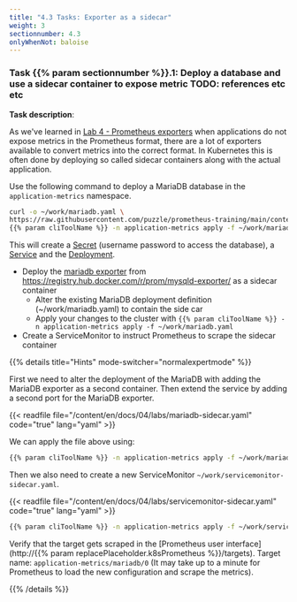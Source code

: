 ```yaml
---
title: "4.3 Tasks: Exporter as a sidecar"
weight: 3
sectionnumber: 4.3
onlyWhenNot: baloise
---
```


### Task {{% param sectionnumber %}}.1: Deploy a database and use a sidecar container to expose metric TODO: references etc etc

**Task description**:

As we've learned in [Lab 4 - Prometheus exporters](../../../04/) when applications do not expose metrics in the Prometheus format, there are a lot of exporters available to convert metrics into the correct format. In Kubernetes this is often done by deploying so called sidecar containers along with the actual application.

Use the following command to deploy a MariaDB database in the `application-metrics` namespace.

```bash
curl -o ~/work/mariadb.yaml \
https://raw.githubusercontent.com/puzzle/prometheus-training/main/content/en/docs/04/labs/mariadb.yaml
{{% param cliToolName %}} -n application-metrics apply -f ~/work/mariadb.yaml
```

This will create a [Secret](https://kubernetes.io/docs/concepts/configuration/secret/) (username password to access the database), a [Service](https://kubernetes.io/docs/concepts/services-networking/service/) and the [Deployment](https://kubernetes.io/docs/concepts/workloads/controllers/deployment/).

* Deploy the [mariadb exporter](https://github.com/prometheus/mysqld_exporter) from <https://registry.hub.docker.com/r/prom/mysqld-exporter/> as a sidecar container
  * Alter the existing MariaDB deployment definition (~/work/mariadb.yaml) to contain the side car
  * Apply your changes to the cluster with `{{% param cliToolName %}} -n application-metrics apply -f ~/work/mariadb.yaml`
* Create a ServiceMonitor to instruct Prometheus to scrape the sidecar container

{{% details title="Hints" mode-switcher="normalexpertmode" %}}

First we need to alter the deployment of the MariaDB with adding the MariaDB exporter as a second container.
Then extend the service by adding a second port for the MariaDB exporter.

{{< readfile file="/content/en/docs/04/labs/mariadb-sidecar.yaml" code="true" lang="yaml" >}}

We can apply the file above using:

```bash
{{% param cliToolName %}} -n application-metrics apply -f ~/work/mariadb.yaml
```

Then we also need to create a new ServiceMonitor `~/work/servicemonitor-sidecar.yaml`.

{{< readfile file="/content/en/docs/04/labs/servicemonitor-sidecar.yaml" code="true" lang="yaml" >}}

```bash
{{% param cliToolName %}} -n application-metrics apply -f ~/work/servicemonitor-sidecar.yaml
```

Verify that the target gets scraped in the [Prometheus user interface](http://{{% param replacePlaceholder.k8sPrometheus %}}/targets). Target name: `application-metrics/mariadb/0` (It may take up to a minute for Prometheus to load the new configuration and
scrape the metrics).

{{% /details %}}
